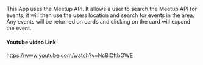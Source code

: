 This App uses the Meetup API. It allows a user to search the Meetup API for events, it will then use the users location and search for events in the area. Any events will be returned on cards and clicking on the card will expand the event.


#### Youtube video Link
https://www.youtube.com/watch?v=Nc8lCftbOWE
